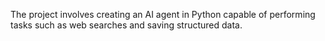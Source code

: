  The project involves creating an AI agent in Python capable of performing tasks such as web searches and saving structured data.
